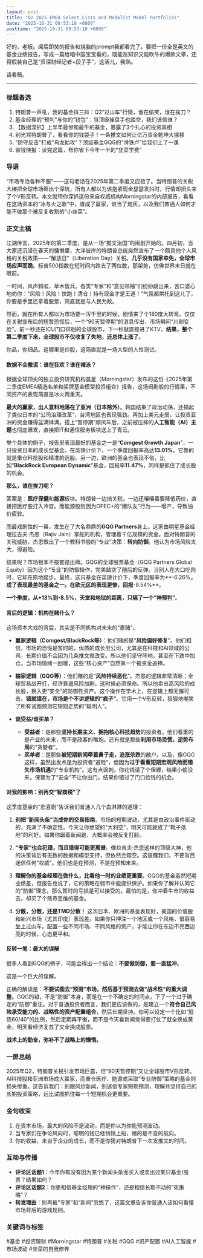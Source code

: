 ```yaml
---
layout: post
title: "Q2 2025 EMEA Select Lists and Medalist Model Portfolios"
date: "2025-10-31 09:53:18 +0800"
posttime: "2025-10-31 09:53:18 +0800"
---
```


好的，老板。阅后即焚的报告和烧脑的prompt我都看完了。要把一份全是英文的基金业绩报告，写成一篇给咱中国宝宝看的，既能涨知识又能吹牛的爆款文章，还得假装自己是“资深财经记者+段子手”，这活儿，我熟。

请看稿。

---

### **标题备选**

1.  特朗普一声吼，我的基金抖三抖：Q2“过山车”行情，谁在偷笑，谁在挨刀？
2.  基金经理的“预判”与你的“钱包”：当顶级操盘手也踏空，我们该信谁？
3.  【数据深扒】上半年最惨和最牛的基金，暴露了3个扎心的投资真相
4.  别光骂特朗普了，看看你的钱袋子！一条推文如何让亿万资金乾坤大挪移
5.  “防守反击”打成“乌龙助攻”？顶级基金GQG的“滑铁卢”给我们上了一课
6.  省钱快报：读完这篇，帮你省下今年一半的“韭菜学费”

### **导语**

“市场专治各种不服”——这句老话在2025年第二季度又应验了。当特朗普的关税大棒把全球市场砸出个深坑，所有人都以为该抱紧现金瑟瑟发抖时，行情却扭头来了个V形反转。本文就带你深扒这份来自权威机构Morningstar的内部报告，看看在这场资本的“冰与火之歌”中，谁成了赢家，谁当了炮灰，以及我们普通人如何才能不做那个被反复收割的“小韭菜”。

### **正文主稿**

江湖传言，2025年的第二季度，是从一场“推文治国”的闹剧开始的。四月初，当大家还沉浸在春天的慵懒里，大洋彼岸的特朗普总统突然宣布了一个颇具他个人风格的关税政策——“解放日”（Liberation Day）关税。**几乎没有国家幸免，全球市场应声而跪**。标普500指数在短时间内跌去了两位数，那架势，仿佛世界末日就在眼前。

一时间，风声鹤唳，草木皆兵。各类“专家”和“意见领袖”们纷纷跳出来，苦口婆心地劝你：“风险！风险！快跑！清仓！持有现金才是王道！”气氛都烘托到这儿了，你要是手里还拿着股票，简直就是与人民为敌。

然而，就在所有人都以为市场要一泻千里的时候，剧情来了个180度大转弯。仅仅在关税宣布后的短暂恐慌后，一个“90天暂停期”的消息传出，市场瞬间“川剧变脸”。前一秒还在ICU门口徘徊的全球股市，下一秒就直接进了KTV。**结果，整个第二季度下来，全球股市不仅收复了失地，还总体上涨了**。

你品，你细品。这哪里是炒股，这简直就是一场大型的人性测试。

#### **数据不会撒谎：谁在狂欢？谁在裸泳？**

根据全球顶尖的独立投资研究机构晨星（Morningstar）发布的这份《2025年第二季度EMEA精选名单和奖牌基金模型投资组合》报告，这场闹剧般的行情里，不同资产的表现简直是冰火两重天。

**最大的赢家，出人意料地落在了亚洲（日本除外）**。韩国结束了政治动荡，还搞起了类似日本的“公司治理改革”，台湾地区也表现强劲。再加上美元走弱，让投资亚洲的资金赚得盆满钵满。搭上“暂停期”顺风车后，之前被压抑的**人工智能（AI）主题**也彻底爆发，直接把IT和通信服务板块送上了青云。

举个具体的例子，报告里表现最好的基金之一是“**Comgest Growth Japan**”，一只投资日本的成长型基金，在英镑计价下，一个季度回报率高达**13.01%**。它靠的就是重仓科技股和精准的选股。另一边，欧洲的基金也表现不俗，比如“**BlackRock European Dynamic**”基金，回报率**11.47%**，同样是抓住了成长股的机会。

**那么，谁在挨刀呢？**

答案是：**医疗保健**和**能源**板块。特朗普一边搞关税，一边还嚷嚷着要降低药价，直接把医疗股打入冷宫。而能源股则因为OPEC+的“猪队友”行为——增产，导致油价疲软。

而最戏剧性的一幕，发生在了大名鼎鼎的**GQG Partners**身上。这家由明星基金经理拉吉夫·杰恩（Rajiv Jain）掌舵的机构，管理着千亿规模的资金。面对特朗普的关税威胁，杰恩做出了一个教科书般的“专业”决策：**转向防御**。他认为市场风险太大，得避险。

结果呢？市场根本不按套路出牌。GQG的全球股票基金（GQG Partners Global Equity）因为这个“专业”的防御操作，完美踏空了随后的反弹。当别人在大口吃肉时，它却在原地踏步。最终，这只基金在英镑计价下，季度回报率为**-6.26%**，成了表现最差的基金之一。在欧元区的表现更惨，回报**-8.54%**。

**一个季度，从+13%到-8.5%，天堂和地狱的距离，只隔了一个“神预判”**。

#### **背后的逻辑：机构在赌什么？**

这场资本大戏的背后，其实是不同机构对未来的“豪赌”。

*   **赢家逻辑（Comgest/BlackRock等）**：他们赌的是“**风险偏好修复**”。他们相信，市场的恐慌是暂时的，优质的成长型公司，尤其是在科技和AI领域的公司，长期价值不会因为几条推文就改变。所以他们坚守阵地，甚至在下跌中加仓。当市场情绪一回暖，这些“核心资产”自然第一个被资金追捧。

*   **输家逻辑（GQG等）**：他们赌的是“**风险持续恶化**”。杰恩的逻辑非常清晰：全球贸易战开打，经济衰退风险加剧，这时候必须保命。所以他卖出高风险的成长股，换入更“安全”的防御性资产。这个操作在学术上、在逻辑上都无懈可击。**错就错在，市场是个不讲逻辑的“疯子”**。它用一个V形反转，狠狠地嘲笑了所有试图预测它短期走势的“聪明人”。

*   **谁受益/谁买单？**
    *   **受益者**：是那些**坚持长期主义、拥抱核心科技趋势**的投资者。他们看重的是产业的未来，而不是政客的嘴炮。还有就是那些**利用市场恐慌，逆势布局**的“贪婪者”。
    *   **买单者**：是那些**被短期新闻牵着鼻子走，追涨杀跌**的散户。以及，像GQG这样，虽然出发点是为投资者“避险”，但因为**过于看重短期宏观风险而错失市场机遇**的“专业机构”。这有点讽刺，你花钱请了个保镖，结果小偷没来，保镖为了“安全”不让你出门，结果你错过了门口捡钱的机会。

#### **对我的影响：别再交“智商税”了**

这季度基金的“悲喜剧”告诉我们普通人几个血淋淋的道理：

1.  **别把“新闻头条”当成你的交易指南**。市场的短期波动，尤其是由政治事件驱动的，充满了不确定性。今天让你绝望的“大利空”，明天可能就成了“靴子落地”的利好。如果你跟着新闻跑，大概率会被反复打脸。

2.  **“专家”也会犯错，而且错得可能更离谱**。像拉吉夫·杰恩这样的顶级大神，他的决策背后有无数的数据和模型支持，但依然会踏空。这提醒我们，不要盲目迷信任何“权威”。他们也是在预测，不是在预知未来。

3.  **理解你的基金经理在做什么，比看他一时的业绩更重要**。GQG的基金虽然短期业绩差，但报告也说了，它的策略在弱市中能提供保护。如果你了解并认同它的“防御”理念，那么暂时的亏损是可以接受的。最怕的是，你冲着牛市的收益去，却买了个熊市思维的基金。

4.  **分散，分散，还是TMD分散！** 这次日本、欧洲的基金表现好，美国的价值股和新兴市场（尤其印度）表现差。如果你只押注一个地区或一个风格，很容易坐上过山车。配置一些不同市场、不同风格的资产，才能让你在东边不亮西边亮的时候，心态更平和。

#### **反转一笔：最大的误解**

很多人看到GQG的例子，可能会得出一个结论：**不要做防御，要一直猛冲**。

这是一个巨大的误解。

正确的解读是：**不要试图去“预测”市场，然后基于预测去做“战术性”的重大调整**。GQG的错，不是“防御”本身，而是在一个不确定的时间点，下了一个过于确定的“防御”重注。对于普通投资者而言，我们更应该做的，是建立一个**符合自己风险承受能力的、战略性的资产配置组合**，然后长期坚持。你可以设定一个比如“股债60/40”的比例，然后定期再平衡，而不是今天看新闻觉得要打仗了就全换成黄金，明天看经济复苏了又全换成股票。

**战术上的勤奋，弥补不了战略上的懒惰。**

### **一屏总结**

2025年Q2，特朗普关税引发市场巨震，但“90天暂停期”又让全球股市V形反转。AI科技股和亚洲市场成大赢家，而重仓医疗、能源或采取“专业防御”策略的基金则损失惨重。这告诉我们：别跟风炒新闻，别迷信专家短期预测，理解并坚持自己的长期投资策略，远比试图抓住每一个短期机会更重要。

### **金句收束**

1.  在资本市场，最大的风险不是波动，而是你以为你能预测波动。
2.  当专家们在争论风向时，聪明的钱已经悄悄上船，赌的是不变的航向。
3.  你的收益，来自于企业的成长，而不是你猜对特朗普下一次发推文的时间。

### **互动与传播**

*   **评论区话题1**：今年你有没有因为某个新闻头条而买入或卖出过某只基金/股票？结果如何？
*   **评论区话题2**：你更相信基金经理的“神操作”，还是相信长期不动的“死策略”？
*   **转发理由**：别再被“专家”和“新闻”忽悠了，这篇文章告诉你普通人该如何看懂市场背后的游戏规则。

### **关键词与标签**

#基金 #投资理财 #Morningstar #特朗普 #关税 #GQG #资产配置 #AI人工智能 #市场波动 #韭菜的自我修养
